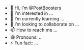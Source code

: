 - 👋 Hi, I’m @PostBoosters
- 👀 I’m interested in ...
- 🌱 I’m currently learning ...
- 💞️ I’m looking to collaborate on ...
- 📫 How to reach me ...
- 😄 Pronouns: ...
- ⚡ Fun fact: ...

<!---
PostBoosters/PostBoosters is a ✨ special ✨ repository because its `README.md` (this file) appears on your GitHub profile.
You can click the Preview link to take a look at your changes.
--->

